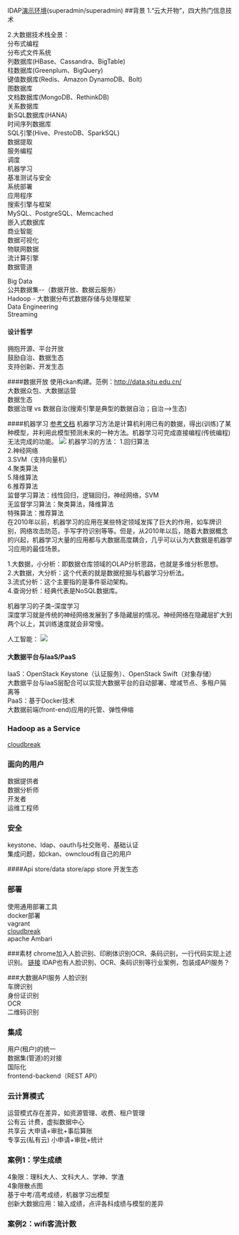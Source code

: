 IDAP[演示环境](http://10.0.14.1:8090/idap/)(superadmin/superadmin)
##背景
1.“云大开物”，四大热门信息技术

2.大数据技术栈全景：  
分布式编程  
分布式文件系统  
列数据库(HBase、Cassandra、BigTable)  
柱数据库(Greenplum、BigQuery)  
键值数据库(Redis、Amazon DynamoDB、Bolt)  
图数据库  
文档数据库(MongoDB、RethinkDB)  
关系数据库  
新SQL数据库(HANA)  
时间序列数据库  
SQL引擎(Hive、PrestoDB、SparkSQL)  
数据提取  
服务编程  
调度  
机器学习  
基准测试与安全  
系统部署  
应用程序  
搜索引擎与框架  
MySQL、PostgreSQL、Memcached  
嵌入式数据库  
商业智能  
数据可视化  
物联网数据  
流计算引擎  
数据管道  



Big Data  
公共数据集--（数据开放、数据云服务）  
Hadoop - 大数据分布式数据存储与处理框架  
Data Engineering  
Streaming  
 
#### 设计哲学
拥抱开源、平台开放  
鼓励自治、数据生态  
支持创新、开发生态  

####数据开放
使用ckan构建。范例：http://data.sjtu.edu.cn/    
大数据众包、大数据运营    
数据生态   
数据治理 vs 数据自治(搜索引擎是典型的数据自治；自治-->生态)  

####机器学习
[参考文档](http://www.36dsj.com/archives/20382)
机器学习方法是计算机利用已有的数据，得出(训练)了某种模型，并利用此模型预测未来的一种方法。机器学习可完成直接编程(传统编程)无法完成的功能。
![](https://github.com/wbwangk/wbwangk.github.io/raw/master/images/bigdata-ML.png)
机器学习的方法：
1.回归算法  
2.神经网络  
3.SVM（支持向量机）  
4.聚类算法  
5.降维算法  
6.推荐算法    
监督学习算法：线性回归，逻辑回归，神经网络，SVM    
无监督学习算法：聚类算法，降维算法    
特殊算法：推荐算法    
在2010年以前，机器学习的应用在某些特定领域发挥了巨大的作用，如车牌识别，网络攻击防范，手写字符识别等等。但是，从2010年以后，随着大数据概念的兴起，机器学习大量的应用都与大数据高度耦合，几乎可以认为大数据是机器学习应用的最佳场景。

1.大数据，小分析：即数据仓库领域的OLAP分析思路，也就是多维分析思想。  
2.大数据，大分析：这个代表的就是数据挖掘与机器学习分析法。  
3.流式分析：这个主要指的是事件驱动架构。  
4.查询分析：经典代表是NoSQL数据库。  

机器学习的子类–深度学习    
深度学习就是传统的神经网络发展到了多隐藏层的情况。神经网络在隐藏层扩大到两个以上，其训练速度就会非常慢。  

人工智能：
![](https://github.com/wbwangk/wbwangk.github.io/raw/master/images/bigdata-AI.png)

#### 大数据平台与IaaS/PaaS
IaaS：OpenStack Keystone（认证服务）、OpenStack Swift（对象存储）  
大数据平台与IaaS层配合可以实现大数据平台的自动部署、增减节点、多租户隔离等  
PaaS：基于Docker技术  
大数据前端(front-end)应用的托管、弹性伸缩  

### Hadoop as a Service
[cloudbreak](https://github.com/sequenceiq/cloudbreak)  
### 面向的用户
数据提供者  
数据分析师  
开发者  
运维工程师  

### 安全
keystone、ldap、oauth与社交账号、基础认证  
集成问题，如ckan、owncloud有自己的用户  

####Api store/data store/app store
开发生态

### 部署
使用通用部署工具  
docker部署  
vagrant  
[cloudbreak](https://github.com/sequenceiq/cloudbreak)  
apache Ambari  

###素材
chrome加入人脸识别、印刷体识别OCR、条码识别，一行代码实现上述识别。 [链接](http://www.jointforce.com/jfperiodical/article/4242)
IDAP也有人脸识别、OCR、条码识别等行业案例，包装成API服务？

###大数据API服务
人脸识别  
车牌识别  
身份证识别  
OCR  
二维码识别  

### 集成
用户(租户)的统一  
数据集(管道)的对接  
国际化  
frontend-backend（REST API）  

### 云计算模式
运营模式存在差异，如资源管理、收费、租户管理  
公有云  计费，虚拟数据中心  
共享云  大申请+审批+事后算账  
专享云(私有云)  小申请+审批+统计  

### 案例1：学生成绩
4象限：理科大人、文科大人、学神、学渣  
4象限散点图  
基于中考/高考成绩，机器学习出模型  
创新大数据应用：输入成绩，点评各科成绩与模型的差异  

### 案例2：wifi客流计数